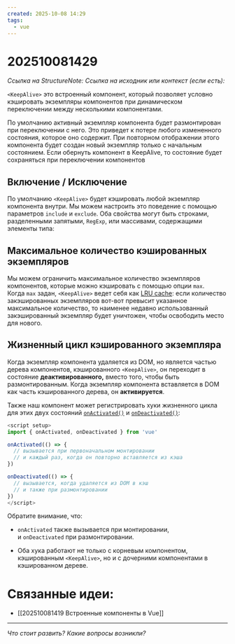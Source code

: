 ```yaml
---
created: 2025-10-08 14:29
tags:
  - vue
---
```

# 202510081429
*Ссылка на StructureNote:*
*Ссылка на исходник или контекст (если есть):* 

`<KeepAlive>` это встроенный компонент, который позволяет условно кэшировать экземпляры компонентов при динамическом переключении между несколькими компонентами.

По умолчанию активный экземпляр компонента будет размонтирован при переключении с него. Это приведет к потере любого измененного состояния, которое оно содержит. При повторном отображении этого компонента будет создан новый экземпляр только с начальным состоянием.
Если обернуть компонент в KeepAlive, то состояние будет сохраняться при переключении компонентов
## Включение / Исключение
По умолчанию `<KeepAlive>` будет кэшировать любой экземпляр компонента внутри. Мы можем настроить это поведение с помощью параметров `include` и `exclude`. Оба свойства могут быть строками, разделенными запятыми, `RegExp`, или массивами, содержащими элементы типа:

## Максимальное количество кэшированных экземпляров[​](https://ru.vuejs.org/guide/built-ins/keep-alive.html#max-cached-instances)

Мы можем ограничить максимальное количество экземпляров компонентов, которые можно кэшировать с помощью опции `max`. Когда `max` задан, `<KeepAlive>` ведет себя как [LRU cache](https://en.wikipedia.org/wiki/Cache_replacement_policies#Least_recently_used_\(LRU\)): если количество закэшированных экземпляров вот-вот превысит указанное максимальное количество, то наименее недавно использованный закэшированный экземпляр будет уничтожен, чтобы освободить место для нового.

## Жизненный цикл кэшированного экземпляра[​](https://ru.vuejs.org/guide/built-ins/keep-alive.html#lifecycle-of-cached-instance)

Когда экземпляр компонента удаляется из DOM, но является частью дерева компонентов, кэшированного `<KeepAlive>`, он переходит в состояние **деактивированного,** вместо того, чтобы быть размонтированным. Когда экземпляр компонента вставляется в DOM как часть кэшированного дерева, он **активируется**.

Также наш компонент может регистрировать хуки жизненного цикла для этих двух состояний [`onActivated()`](https://ru.vuejs.org/api/composition-api-lifecycle.html#onactivated) и [`onDeactivated()`](https://ru.vuejs.org/api/composition-api-lifecycle.html#ondeactivated):
```js
<script setup>
import { onActivated, onDeactivated } from 'vue'

onActivated(() => {
  // вызывается при первоначальном монтировании
  // и каждый раз, когда он повторно вставляется из кэша
})

onDeactivated(() => {
  // вызывается, когда удаляется из DOM в кэш
  // и также при размонтировании
})
</script>
```
Обратите внимание, что:

- `onActivated` также вызывается при монтировании, и `onDeactivated` при размонтировании.
    
- Оба хука работают не только с корневым компонентом, кэшированным `<KeepAlive>`, но и с дочерними компонентами в кэшированном дереве.
# Связанные идеи:
* [[202510081419 Встроенные компоненты в  Vue]]

---

*Что стоит развить? Какие вопросы возникли?*